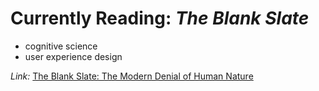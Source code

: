 # Currently Reading: *The Blank Slate*
* cognitive science
* user experience design

*Link:* [The Blank Slate: The Modern Denial of Human Nature](https://www.amazon.com/Blank-Slate-Modern-Denial-Nature-ebook/dp/B000QCTNIM/ref=sr_1_1?ie=UTF8&qid=1500250928&sr=8-1&keywords=the+blank+slate)

